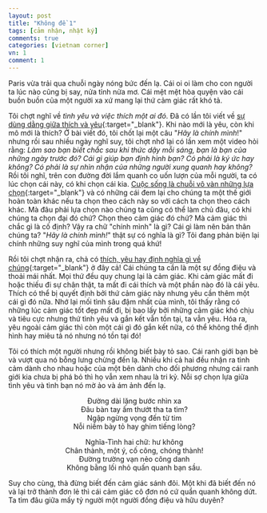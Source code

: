```yaml
---
layout: post
title: "Không đề 1"
tags: [cảm nhận, nhật ký]
comments: true
categories: [vietnam corner]
vn: 1
comment: 1
---
```


Paris vừa trải qua chuỗi ngày nóng bức đến lạ. Cái oi oi làm cho con người ta lúc nào cũng bị say, nửa tỉnh nửa mơ. Cái mệt mệt hòa quyện vào cái buồn buồn của một người xa xứ mang lại thứ cảm giác rất khó tả. 

Tôi chợt nghĩ về *tình yêu và việc thích một ai đó*. Đã có lần tôi viết về [sự dùng dằng giữa thích và yêu]({{site.url}}{{site.baseurl}}/co-that-su-yeu "Có thật sự yêu?"){:target="_blank"}. Khi nào mới là yêu, còn khi mô mới là thích? Ở bài viết đó, tôi chốt lại một câu "*Hãy là chính mình*!" nhưng rồi sau nhiều ngày nghĩ suy, tôi chợt nhớ lại có lần xem một video hỏi rằng: *Làm sao bạn biết chắc sau khi thức dậy mỗi sáng, bạn là bạn của những ngày trước đó? Cái gì giúp bạn định hình bạn? Có phải là ký ức hay không? Có phải là sự nhìn nhận của những người xung quanh hay không?* Rồi tôi nghĩ, trên con đường đời lắm quanh co uốn lượn của mỗi người, ta có lúc chọn cái này, có khi chọn cái kia. [Cuộc sống là chuỗi vô vàn những lựa chọn]({{site.url}}{{site.baseurl}}/lua-chon-va-ban-da-lon "Lựa chọn và câu hỏi bạn đã lớn?"){:target="_blank"} và có những cái đem lại cho chúng ta một thế giới hoàn toàn khác nếu ta chọn theo cách này so với cách ta chọn theo cách khác. Mà đâu phải lựa chọn nào chúng ta cũng có thể làm chủ đâu, có khi chúng ta chọn đại đó chứ? Chọn theo cảm giác đó chứ? Mà cảm giác thì chắc gì là cố định? Vậy ra chữ "chính mình" là gì? Cái gì làm nên bản thân chúng ta? "*Hãy là chính mình!*" thật sự có nghĩa là gì? Tôi đang phản biện lại chính những suy nghĩ của mình trong quá khứ!

Rồi tôi chợt nhận ra, chả có [thích, yêu hay định nghĩa gì về chúng]({{site.url}}{{site.baseurl}}/viet-ve-tinh-yeu "Viết về tình yêu"){:target="_blank"} ở đây cả! Cái chúng ta cần là một sự đồng điệu và thoải mái nhất. Mọi thứ đều quy chung lại là cảm giác. Khi cảm giác mất đi hoặc thiếu đi sự chân thật, ta mất đi cái thích và một phần nào đó là cái yêu. Thích có thể bị quyết định bởi thứ cảm giác này nhưng yêu cần thêm một cái gì đó nữa. Nhớ lại mối tình sâu đậm nhất của mình, tôi thấy rằng có những lúc cảm giác tốt đẹp mất đi, bị bao lấy bởi những cảm giác khó chịu và tiêu cực nhưng thứ tình yêu và gắn kết vẫn tồn tại, ta vẫn yêu. Hóa ra, yêu ngoài cảm giác thì còn một cái gì đó gắn kết nữa, có thể không thể định hình hay miêu tả nó nhưng nó tồn tại đó!

Tôi có thích một người nhưng rồi không biết bày tỏ sao. Cái ranh giới bạn bè và vượt qua nó bỗng lưng chừng đến lạ. Nhiều khi cả hai đều nhận ra tình cảm dành cho nhau hoặc của một bên dành cho đối phương nhưng cái ranh giới kia chưa bị phá bỏ thì họ vẫn xem nhau là tri kỷ. Nỗi sợ chọn lựa giữa tình yêu và tình bạn nó mờ ảo và ám ảnh đến lạ.

<div class="poem" style="text-align: center;">
Đường dài lặng bước nhìn xa<br />
Đâu bàn tay ấm thướt tha ta tìm?<br />
Ngập ngừng vọng đến từ tim<br />
Nỗi niềm bày tỏ hay ghim tiếng lòng?<br />

Nghĩa-Tình hai chữ: hư không<br />
Chân thành, một ý, cố công, chóng thành!<br />
Đường trường vạn nẻo công danh<br />
Không bằng lối nhỏ quấn quanh bạn sầu.
</div>

Suy cho cùng, thà đừng biết đến cảm giác sánh đôi. Một khi đã biết đến nó và lại trở thành đơn lẻ thì cái cảm giác cô đơn nó cứ quẩn quanh không dứt. Ta tìm đâu giữa mấy tỷ người một người đồng điệu và hữu duyên?